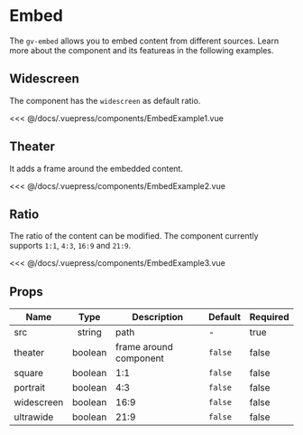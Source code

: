 # Embed

The `gv-embed` allows you to embed content from different sources. Learn more about the component and its featureas in the following examples.

## Widescreen

The component has the `widescreen` as default ratio.

<embed-example-1 />

<<< @/docs/.vuepress/components/EmbedExample1.vue

## Theater

It adds a frame around the embedded content.

<embed-example-2 />

<<< @/docs/.vuepress/components/EmbedExample2.vue

## Ratio

The ratio of the content can be modified. The component currently supports `1:1`, `4:3`, `16:9` and `21:9`.

<embed-example-3 />

<<< @/docs/.vuepress/components/EmbedExample3.vue

## Props

| Name       |  Type   | Description            | Default | Required |
| ---------- | :-----: | ---------------------- | ------- | -------- |
| src        | string  | path                   | -       | true     |
| theater    | boolean | frame around component | `false` | false    |
| square     | boolean | 1:1                    | `false` | false    |
| portrait   | boolean | 4:3                    | `false` | false    |
| widescreen | boolean | 16:9                   | `false` | false    |
| ultrawide  | boolean | 21:9                   | `false` | false    |
